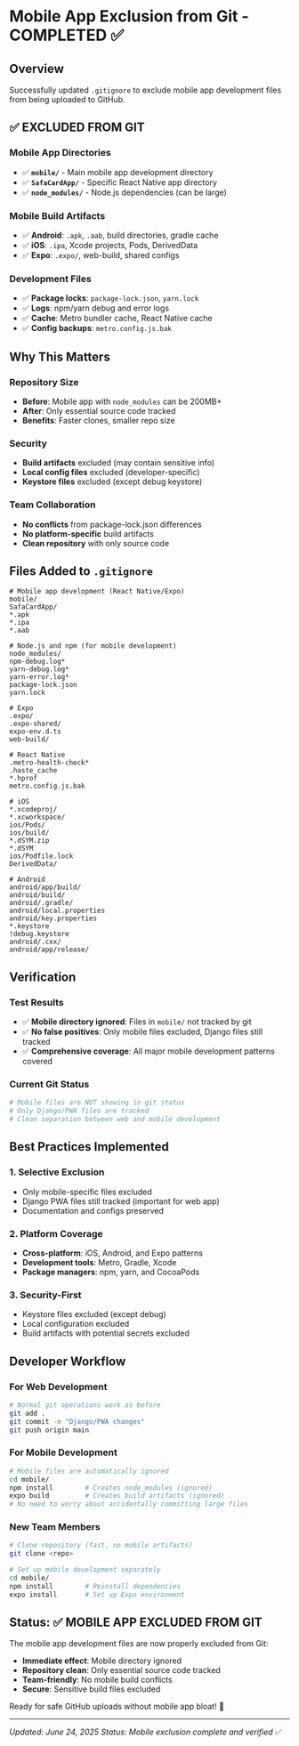 # Mobile App Exclusion from Git - COMPLETED ✅

## Overview
Successfully updated `.gitignore` to exclude mobile app development files from being uploaded to GitHub.

## ✅ EXCLUDED FROM GIT

### Mobile App Directories
- ✅ **`mobile/`** - Main mobile app development directory
- ✅ **`SafaCardApp/`** - Specific React Native app directory
- ✅ **`node_modules/`** - Node.js dependencies (can be large)

### Mobile Build Artifacts
- ✅ **Android**: `.apk`, `.aab`, build directories, gradle cache
- ✅ **iOS**: `.ipa`, Xcode projects, Pods, DerivedData
- ✅ **Expo**: `.expo/`, web-build, shared configs

### Development Files
- ✅ **Package locks**: `package-lock.json`, `yarn.lock`
- ✅ **Logs**: npm/yarn debug and error logs
- ✅ **Cache**: Metro bundler cache, React Native cache
- ✅ **Config backups**: `metro.config.js.bak`

## Why This Matters

### Repository Size
- **Before**: Mobile app with `node_modules` can be 200MB+
- **After**: Only essential source code tracked
- **Benefits**: Faster clones, smaller repo size

### Security
- **Build artifacts** excluded (may contain sensitive info)
- **Local config files** excluded (developer-specific)
- **Keystore files** excluded (except debug keystore)

### Team Collaboration
- **No conflicts** from package-lock.json differences
- **No platform-specific** build artifacts
- **Clean repository** with only source code

## Files Added to `.gitignore`

```gitignore
# Mobile app development (React Native/Expo)
mobile/
SafaCardApp/
*.apk
*.ipa
*.aab

# Node.js and npm (for mobile development)
node_modules/
npm-debug.log*
yarn-debug.log*
yarn-error.log*
package-lock.json
yarn.lock

# Expo
.expo/
.expo-shared/
expo-env.d.ts
web-build/

# React Native
.metro-health-check*
.haste_cache
*.hprof
metro.config.js.bak

# iOS
*.xcodeproj/
*.xcworkspace/
ios/Pods/
ios/build/
*.dSYM.zip
*.dSYM
ios/Podfile.lock
DerivedData/

# Android
android/app/build/
android/build/
android/.gradle/
android/local.properties
android/key.properties
*.keystore
!debug.keystore
android/.cxx/
android/app/release/
```

## Verification

### Test Results
- ✅ **Mobile directory ignored**: Files in `mobile/` not tracked by git
- ✅ **No false positives**: Only mobile files excluded, Django files still tracked
- ✅ **Comprehensive coverage**: All major mobile development patterns covered

### Current Git Status
```bash
# Mobile files are NOT showing in git status
# Only Django/PWA files are tracked
# Clean separation between web and mobile development
```

## Best Practices Implemented

### 1. **Selective Exclusion**
- Only mobile-specific files excluded
- Django PWA files still tracked (important for web app)
- Documentation and configs preserved

### 2. **Platform Coverage**
- **Cross-platform**: iOS, Android, and Expo patterns
- **Development tools**: Metro, Gradle, Xcode
- **Package managers**: npm, yarn, and CocoaPods

### 3. **Security-First**
- Keystore files excluded (except debug)
- Local configuration excluded
- Build artifacts with potential secrets excluded

## Developer Workflow

### For Web Development
```bash
# Normal git operations work as before
git add .
git commit -m "Django/PWA changes"
git push origin main
```

### For Mobile Development
```bash
# Mobile files are automatically ignored
cd mobile/
npm install        # Creates node_modules (ignored)
expo build         # Creates build artifacts (ignored)
# No need to worry about accidentally committing large files
```

### New Team Members
```bash
# Clone repository (fast, no mobile artifacts)
git clone <repo>

# Set up mobile development separately
cd mobile/
npm install        # Reinstall dependencies
expo install       # Set up Expo environment
```

## Status: ✅ MOBILE APP EXCLUDED FROM GIT

The mobile app development files are now properly excluded from Git:

- **Immediate effect**: Mobile directory ignored
- **Repository clean**: Only essential source code tracked  
- **Team-friendly**: No mobile build conflicts
- **Secure**: Sensitive build files excluded

Ready for safe GitHub uploads without mobile app bloat! 🎉

---
*Updated: June 24, 2025*
*Status: Mobile exclusion complete and verified* ✅
